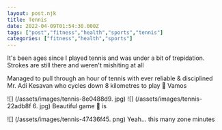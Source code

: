 ```yaml
---
layout: post.njk
title: Tennis
date: 2022-04-09T01:54:30.000Z
tags: ["post","fitness","health","sports","tennis"]
categories: ["fitness","health","sports"]
---
```


It's been ages since I played tennis and was under a bit of trepidation. Strokes are still there and weren't mishiting at all

Managed to pull through an hour of tennis with ever reliable & disciplined Mr. Adi Kesavan who cycles down 8 kilometres to play 🎾 Vamos

![] (/assets/images/tennis-8e0488d9. jpg) ![] (/assets/images/tennis-22adb8f
6. jpg) Beautiful game 🎾 is

![] (/assets/images/tennis-47436f45. png) Yeah... this many zone minutes
